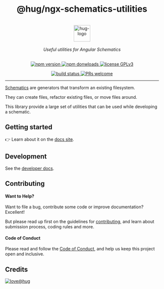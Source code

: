 <h1 align="center">
    @hug/ngx-schematics-utilities
</h1>

<p align="center">
    <br>
    <a href="https://www.hug.ch/">
        <img src="https://www.hug.ch//themes/custom/interhug/dist/img/logos/logo-hug.svg" alt="hug-logo" height="54px" />
    </a>
    <br><br>
    <i>Useful utilities for Angular Schematics</i>
    <br><br>
</p>

<p align="center">
    <a href="https://www.npmjs.com/package/@hug/ngx-schematics-utilities">
        <img src="https://img.shields.io/npm/v/@hug/ngx-schematics-utilities.svg?color=blue&logo=npm" alt="npm version" />
    </a>
    <a href="https://npmcharts.com/compare/@hug/ngx-schematics-utilities?minimal=true">
        <img src="https://img.shields.io/npm/dw/@hug/ngx-schematics-utilities.svg?color=blue&logo=npm" alt="npm donwloads" />
    </a>
    <a href="https://github.com/DSI-HUG/ngx-schematics-utilities/blob/master/LICENSE">
        <img src="https://img.shields.io/badge/license-GPLv3-ff69b4.svg" alt="license GPLv3" />
    </a>
</p>

<p align="center">
    <a href="https://github.com/DSI-HUG/ngx-schematics-utilities/actions?query=workflow:CI%20tests">
        <img src="https://github.com/DSI-HUG/ngx-schematics-utilities/workflows/CI%20tests/badge.svg" alt="build status" />
    </a>
    <a href="https://github.com/DSI-HUG/ngx-schematics-utilities/blob/master/CONTRIBUTING.md#-submitting-a-pull-request-pr">
        <img src="https://img.shields.io/badge/PRs-welcome-brightgreen.svg" alt="PRs welcome" />
    </a>
</p>

<hr>

[Schematics][schematics] are generators that transform an existing filesystem.

They can create files, refactor existing files, or move files around.

This library provide a large set of utilities that can be used while developing a schematic.


## Getting started

👉 Learn about it on the [docs site][docs-site].


## Development

See the [developer docs][developer].


## Contributing

#### Want to Help?

Want to file a bug, contribute some code or improve documentation? Excellent!

But please read up first on the guidelines for [contributing][contributing], and learn about submission process, coding rules and more.

#### Code of Conduct

Please read and follow the [Code of Conduct][codeofconduct], and help us keep this project open and inclusive.


## Credits

[![love@hug](https://img.shields.io/badge/@hug-%E2%9D%A4%EF%B8%8Flove-magenta)][dsi-hug]




[developer]: https://github.com/DSI-HUG/ngx-schematics-utilities/blob/master/DEVELOPER.md
[contributing]: https://github.com/DSI-HUG/ngx-schematics-utilities/blob/master/CONTRIBUTING.md
[codeofconduct]: https://github.com/DSI-HUG/ngx-schematics-utilities/blob/master/CODE_OF_CONDUCT.md
[dsi-hug]: https://github.com/DSI-HUG
[schematics]: https://angular.io/guide/schematics
[docs-site]: https://DSI-HUG.github.io/ngx-schematics-utilities
